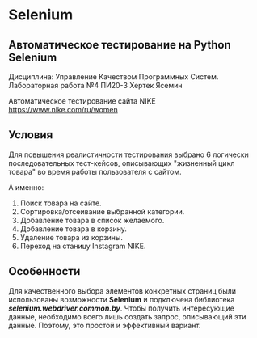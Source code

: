 # Selenium
## Автоматическое тестирование на Python Selenium
Дисциплина: Управление Качеством Программных Систем.
Лабораторная работа №4 
ПИ20-3 Хертек Ясемин

Автоматическое тестирование сайта NIKE 
https://www.nike.com/ru/women

## Условия
Для повышения реалистичности тестирования выбрано 6 логически последовательных тест-кейсов, описывающих "жизненный цикл товара" во время работы пользователя с сайтом.

А именно:
1. Поиск товара на сайте.
2. Сортировка/отсеивание выбранной категории.
3. Добавление товара в список желаемого.
4. Добавление товара в корзину.
5. Удаление товара из корзины.
6. Переход на станицу Instagram NIKE.

## Особенности
Для качественного выбора элементов конкретных страниц были использованы возможности **Selenium** и подключена библиотека **_selenium.webdriver.common.by_**. Чтобы получить интересующие данные, необходимо всего лишь создать запрос, описывающий эти данные. Поэтому, это простой и эффективный вариант.
